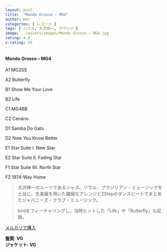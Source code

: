 ```yaml
---
layout: post
title:  "Mondo Grosso – MG4"
author: mmr
categories: [ レコード ]
tags: [ ハウス, 大沢伸一, ラウンジ ]
image: ../assets/images/Mondo Grosso – MG4.jpg
rating: 4.5
v-rating: VG
---
```


#### Mondo Grosso – MG4


A1  MG2SS


A2  Butterfly


B1  Show Me Your Love


B2  Life


C1  MG4BB


C2  Cenário


D1  Samba Do Gato


D2  Now You Know Better


E1  Star Suite I. New Star


E2  Star Suite II. Fading Star


F1  Star Suite IIII. North Star


F2  1974-Way Home


> 大沢伸一のルーツであるジャズ、ソウル、ブラジリアン・ミュージックを土台に、生楽器を用いた繊細なアレンジと2Stepのダンスビートでまとめたジャパニーズ・クラブ・ミュージック。

> birdをフィーチャリングし、当時ヒットした「Life」や「Butterfly」も収録。


[メルカリで購入](https://jp.mercari.com/item/m82949922453)


<div class="mt-4 mb-4 d-flex align-items-center">
<strong class="mr-1">盤質: VG</strong>
</div>
<div class="mt-4 mb-4 d-flex align-items-center">
<strong class="mr-1">ジャケット: VG</strong>
</div>